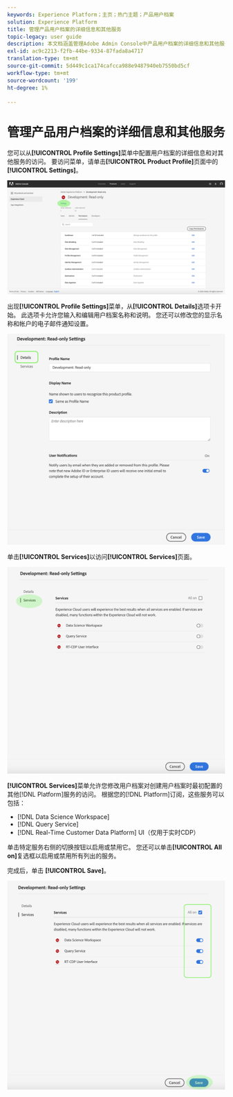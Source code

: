 ```yaml
---
keywords: Experience Platform；主页；热门主题；产品用户档案
solution: Experience Platform
title: 管理产品用户档案的详细信息和其他服务
topic-legacy: user guide
description: 本文档涵盖管理Adobe Admin Console中产品用户档案的详细信息和其他服务所需的必要步骤。 您可以从“用户档案设置”菜单中配置用户档案的详细信息并访问其他服务。
exl-id: ac9c2213-f2fb-44be-9334-87fada8a4717
translation-type: tm+mt
source-git-commit: 5d449c1ca174cafcca988e9487940eb7550bd5cf
workflow-type: tm+mt
source-wordcount: '199'
ht-degree: 1%

---
```


# 管理产品用户档案的详细信息和其他服务

您可以从&#x200B;**[!UICONTROL Profile Settings]**&#x200B;菜单中配置用户档案的详细信息和对其他服务的访问。 要访问菜单，请单击&#x200B;**[!UICONTROL Product Profile]**&#x200B;页面中的&#x200B;**[!UICONTROL Settings]**。

![用户档案设置](../images/profile-settings.png)

出现&#x200B;**[!UICONTROL Profile Settings]**&#x200B;菜单，从&#x200B;**[!UICONTROL Details]**&#x200B;选项卡开始。 此选项卡允许您输入和编辑用户档案名称和说明。 您还可以修改您的显示名称和帐户的电子邮件通知设置。

![edit-details-settings](../images/edit-details-settings.png)

单击&#x200B;**[!UICONTROL Services]**&#x200B;以访问&#x200B;**[!UICONTROL Services]**&#x200B;页面。

![services-page](../images/services-page.png)

**[!UICONTROL Services]**&#x200B;菜单允许您修改用户档案对创建用户档案时最初配置的其他[!DNL Platform]服务的访问。 根据您的[!DNL Platform]订阅，这些服务可以包括：

- [!DNL Data Science Workspace]
- [!DNL Query Service]
- [!DNL Real-Time Customer Data Platform] UI（仅用于实时CDP）

单击特定服务右侧的切换按钮以启用或禁用它。 您还可以单击&#x200B;**[!UICONTROL All on]**&#x200B;复选框以启用或禁用所有列出的服务。

完成后，单击 **[!UICONTROL Save]**。

![edit-additional-services](../images/edit-additional-services.png)
